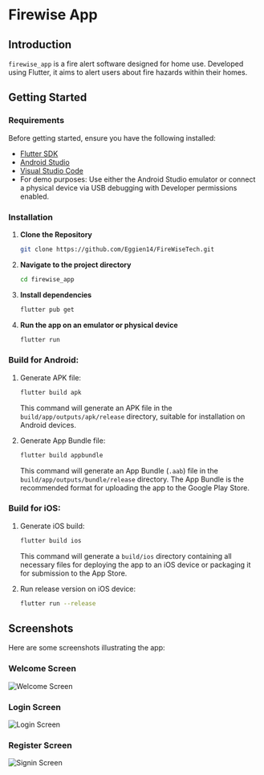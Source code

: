 
# Firewise App

## Introduction

`firewise_app` is a fire alert software designed for home use. Developed using Flutter, it aims to alert users about fire hazards within their homes.

## Getting Started

### Requirements

Before getting started, ensure you have the following installed:

- [Flutter SDK](https://docs.flutter.dev/get-started/install)
- [Android Studio](https://developer.android.com/studio)
- [Visual Studio Code](https://code.visualstudio.com/)
- For demo purposes: Use either the Android Studio emulator or connect a physical device via USB debugging with Developer permissions enabled.

### Installation

1. **Clone the Repository**

   ```bash
   git clone https://github.com/Eggien14/FireWiseTech.git
   ```

2. **Navigate to the project directory**

   ```bash
   cd firewise_app
   ```

3. **Install dependencies**

   ```bash
   flutter pub get
   ```

4. **Run the app on an emulator or physical device**

   ```bash
   flutter run
   ```

### Build for Android:

1. Generate APK file:
   ```bash
   flutter build apk
   ```
   This command will generate an APK file in the `build/app/outputs/apk/release` directory, suitable for installation on Android devices.

2. Generate App Bundle file:
   ```bash
   flutter build appbundle
   ```
   This command will generate an App Bundle (`.aab`) file in the `build/app/outputs/bundle/release` directory. The App Bundle is the recommended format for uploading the app to the Google Play Store.

### Build for iOS:

1. Generate iOS build:
   ```bash
   flutter build ios
   ```
   This command will generate a `build/ios` directory containing all necessary files for deploying the app to an iOS device or packaging it for submission to the App Store.

2. Run release version on iOS device:
   ```bash
   flutter run --release
   ```

## Screenshots

Here are some screenshots illustrating the app:

### Welcome Screen
![Welcome Screen](https://i.ibb.co/t8RJCsR/welcome-screen.png)

### Login Screen
![Login Screen](https://i.ibb.co/MRCLtc3/Login-screen.png)

### Register Screen
![Signin Screen](https://i.ibb.co/wMNRjpx/Signin-Screen.png)
```

